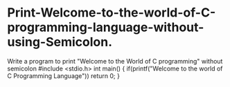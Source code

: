 # Print-Welcome-to-the-world-of-C-programming-language-without-using-Semicolon.
Write a program to print "Welcome to the World of C programming"  without semicolon
#include <stdio.h>
int main()
{
if(printf("Welcome to the world of C Programming Language"))
return 0;
}

